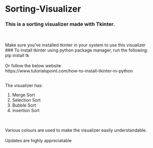 # Sorting-Visualizer
<h3> This is a sorting visualizer made with Tkinter. </h3>
<br>
<br>
Make sure you've installed tkinter in your system to use this visualizer
<br>
### To install tkinter using python package manager, run the following:
<br>
pip install tk 
<br>
<br> 
Or follow the below website <br>
https://www.tutorialspoint.com/how-to-install-tkinter-in-python

<br>
<br>

The visualizer has: <br>
1) Merge Sort <br>
2) Selection Sort <br>
3) Bubble Sort <br>
4) Insertion Sort
<br>
<br>
Various colours are used to make the visualizer easily understandable.
<br>
<br>
Updates are highly appreciatable
<br>

